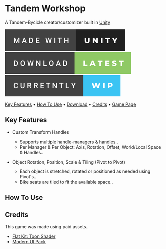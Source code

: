 # Tandem Workshop
A Tandem-Bycicle creator/customizer built in [Unity](https://unity.com)

![alt text](/GitHub/made-with-unity.svg "Made with Unity") ![alt text](/GitHub/download-latest.svg "Download") ![alt text](/GitHub/curretntly-wip.svg "Work In Progress")

[Key Features](#key-features) • [How To Use](#how-to-use) • [Download](https://github.com/BugsAreFeatures/tandem-workshop/releases/latest) • [Credits](#credits) • [Game Page](https://bugsarefeatures.itch.io/tandemworkshop)

## Key Features
* Custom Transform Handles
  * Supports multiple handle-managers & handles..  
  * Per Manager & Per Object: Axis, Rotation, Offset, World/Local Space & Handles..

* Object Rotation, Position, Scale & Tiling (Pivot to Pivot)
  * Each object is stretched, rotated or positioned as needed using Pivot's..
  * Bike seats are tiled to fit the available space..

## How To Use

## Credits
This game was made using paid assets..

* [Flat Kit: Toon Shader](https://assetstore.unity.com/packages/vfx/shaders/flat-kit-toon-shading-and-water-143368)
* [Modern UI Pack](https://assetstore.unity.com/packages/tools/gui/modern-ui-pack-201717)
